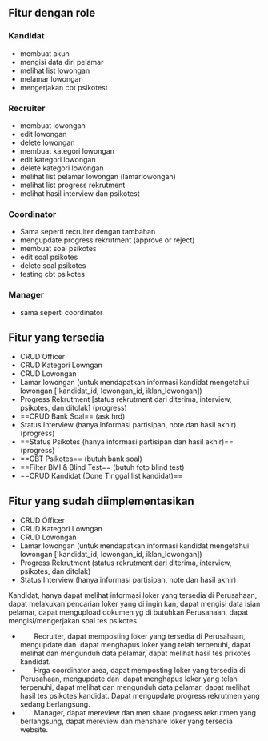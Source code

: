 ## Fitur dengan role
### Kandidat
- membuat akun 
- mengisi data diri pelamar
- melihat list lowongan
- melamar lowongan
- mengerjakan cbt psikotest

### Recruiter
- membuat lowongan
- edit lowongan
- delete lowongan
- membuat kategori lowongan
- edit kategori lowongan
- delete kategori lowongan
- melihat list pelamar lowongan (lamarlowongan)
- melihat list progress rekrutment
- melihat hasil interview dan psikotest

### Coordinator
- Sama seperti recruiter dengan tambahan
- mengupdate progress rekrutment (approve or reject)
- membuat soal psikotes
- edit soal psikotes
- delete soal psikotes
- testing cbt psikotes

### Manager 
- sama seperti coordinator


## Fitur yang tersedia
- CRUD Officer
- CRUD Kategori Lowngan
- CRUD Lowongan
- Lamar lowongan (untuk mendapatkan informasi kandidat mengetahui lowongan ['kandidat_id, lowongan_id, iklan_lowongan])
- Progress Rekrutment [status rekrutment dari diterima, interview, psikotes, dan ditolak] (progress)
- ==CRUD Bank Soal== (ask hrd)
- Status Interview (hanya informasi partisipan, note dan hasil akhir) (progress)
- ==Status Psikotes (hanya informasi partisipan dan hasil akhir)== (progress)
- ==CBT Psikotes==  (butuh bank soal) 
- ==Filter BMI & Blind Test== (butuh foto blind test)
- ==CRUD Kandidat (Done Tinggal list kandidat)==

## Fitur yang sudah diimplementasikan
- CRUD Officer
- CRUD Kategori Lowngan
- CRUD Lowongan
- Lamar lowongan (untuk mendapatkan informasi kandidat mengetahui lowongan ['kandidat_id, lowongan_id, iklan_lowongan])
- Progress Rekrutment (status rekrutment dari diterima, interview, psikotes, dan ditolak)
- Status Interview (hanya informasi partisipan, note dan hasil akhir)











Kandidat, hanya dapat melihat informasi loker yang tersedia di Perusahaan, dapat melakukan pencarian loker yang di ingin kan, dapat mengisi data isian pelamar, dapat mengupload dokumen yg di butuhkan Perusahaan, dapat mengisi/mengerjakan soal tes psikotes.
-        Recruiter, dapat memposting loker yang tersedia di Perusahaan, mengupdate dan  dapat menghapus loker yang telah terpenuhi, dapat melihat dan mengunduh data pelamar, dapat melihat hasil tes prikotes kandidat.
-        Hrga coordinator area, dapat memposting loker yang tersedia di Perusahaan, mengupdate dan  dapat menghapus loker yang telah terpenuhi, dapat melihat dan mengunduh data pelamar, dapat melihat hasil tes psikotes kandidat. Dapat mengupdate progress rekrutmen yang sedang berlangsung.
-        Manager, dapat mereview dan men share progress rekrutmen yang berlangsung, dapat mereview dan menshare loker yang tersedia website.
